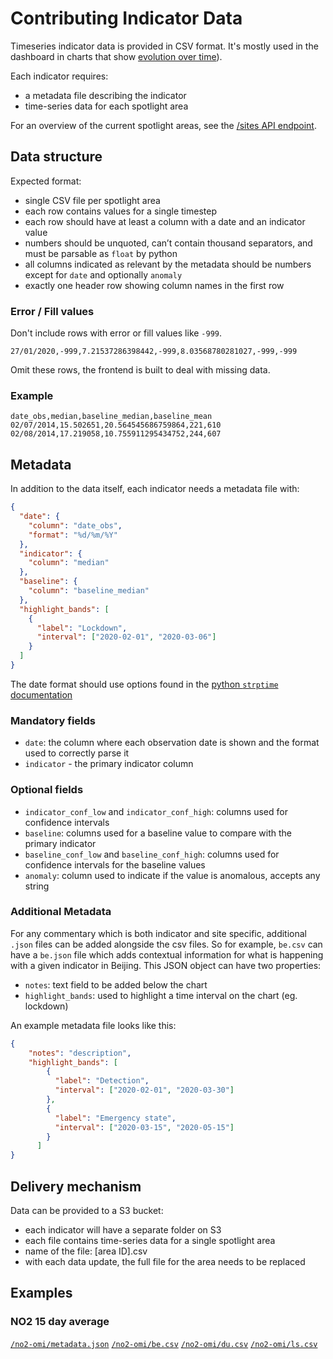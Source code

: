 # Contributing Indicator Data
Timeseries indicator data is provided in CSV format. It's mostly used in the dashboard in charts that show [evolution over time](./data-usage.md)).

Each indicator requires:

- a metadata file describing the indicator
- time-series data for each spotlight area

For an overview of the current spotlight areas, see the [/sites API endpoint](https://8ib71h0627.execute-api.us-east-1.amazonaws.com/v1/sites).

## Data structure
Expected format:

- single CSV file per spotlight area
- each row contains values for a single timestep
- each row should have at least a column with a date and an indicator value
- numbers should be unquoted, can’t contain thousand separators, and must be parsable as `float` by python
- all columns indicated as relevant by the metadata should be numbers except for `date` and optionally `anomaly`
- exactly one header row showing column names in the first row

### Error / Fill values
Don't include rows with error or fill values like `-999`.

```
27/01/2020,-999,7.21537286398442,-999,8.03568780281027,-999,-999
```

Omit these rows, the frontend is built to deal with missing data.

### Example

``` csv
date_obs,median,baseline_median,baseline_mean
02/07/2014,15.502651,20.564545686759864,221,610
02/08/2014,17.219058,10.755911295434752,244,607
```

## Metadata
In addition to the data itself, each indicator needs a metadata file with:

``` json
{
  "date": {
    "column": "date_obs",
    "format": "%d/%m/%Y"
  },
  "indicator": {
    "column": "median"
  },
  "baseline": {
    "column": "baseline_median"
  },
  "highlight_bands": [
    {
      "label": "Lockdown",
      "interval": ["2020-02-01", "2020-03-06"]
    }
  ]
}
```

The date format should use options found in the [python `strptime` documentation](https://docs.python.org/3.7/library/datetime.html#strftime-and-strptime-behavior)

### Mandatory fields

- `date`: the column where each observation date is shown and the format used to correctly parse it
- `indicator` - the primary indicator column

### Optional fields

- `indicator_conf_low` and `indicator_conf_high`: columns used for confidence intervals
- `baseline`: columns used for a baseline value to compare with the primary indicator
- `baseline_conf_low` and `baseline_conf_high`: columns used for confidence intervals for the baseline values
- `anomaly`: column used to indicate if the value is anomalous, accepts any string

### Additional Metadata

For any commentary which is both indicator and site specific, additional `.json` files can be added alongside the csv files. So for example, `be.csv` can have a `be.json` file which adds contextual information for what is happening with a given indicator in Beijing. This JSON object can have two properties:
- `notes`: text field to be added below the chart
- `highlight_bands`: used to highlight a time interval on the chart (eg. lockdown)

An example metadata file looks like this:

```json
{
    "notes": "description",
    "highlight_bands": [
        {
          "label": "Detection",
          "interval": ["2020-02-01", "2020-03-30"]
        },
        {
          "label": "Emergency state",
          "interval": ["2020-03-15", "2020-05-15"]
        }
      ]
}
```

## Delivery mechanism
Data can be provided to a S3 bucket:

- each indicator will have a separate folder on S3
- each file contains time-series data for a single spotlight area
- name of the file: [area ID].csv
- with each data update, the full file for the area needs to be replaced

## Examples

### NO2 15 day average

[`/no2-omi/metadata.json`](https://covid-eo-example.s3.amazonaws.com/no2-omi/metadata.json)
[`/no2-omi/be.csv`](https://covid-eo-example.s3.amazonaws.com/no2-omi/be.csv)
[`/no2-omi/du.csv`](https://covid-eo-example.s3.amazonaws.com/no2-omi/du.csv)
[`/no2-omi/ls.csv`](https://covid-eo-example.s3.amazonaws.com/no2-omi/ls.csv)

